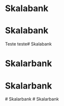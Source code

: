 # Skalabank
# Skalabank

Teste teste# Skalabank
# Skalarbank
# Skalarbank
#   S k a l a r b a n k  
 #   S k a l a r b a n k  
 